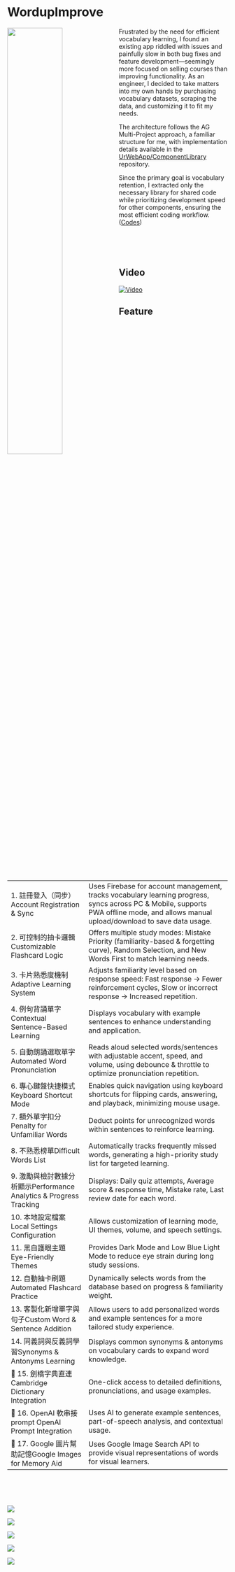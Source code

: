 # WordupImprove

<img align="left" src="https://github.com/johch3n611u/WordupImprove/blob/master/assets/257544.jpg?raw=true" width="50%">

Frustrated by the need for efficient vocabulary learning, I found an existing app riddled with issues and painfully slow in both bug fixes and feature development—seemingly more focused on selling courses than improving functionality. As an engineer, I decided to take matters into my own hands by purchasing vocabulary datasets, scraping the data, and customizing it to fit my needs.

The architecture follows the AG Multi-Project approach, a familiar structure for me, with implementation details available in the [UrWebApp/ComponentLibrary](https://github.com/UrWebApp/ComponentLibrary) repository.

Since the primary goal is vocabulary retention, I extracted only the necessary library for shared code while prioritizing development speed for other components, ensuring the most efficient coding workflow. ([Codes](https://github.com/UrWebApp/ComponentLibrary/blob/master/AngularLibrary/projects/mod/src/app/wordup-improve/wordup-improve.component.ts))

<br><br><br>

## Video

[![Video](https://github.com/johch3n611u/WordupImprove/blob/master/assets/6.png?raw=true)](https://www.youtube.com/watch?v=Uf0c-erquEg&ab_channel=yochenLiu)

## Feature

|||
|-|-|
|1. 註冊登入（同步）<be>Account Registration & Sync|Uses Firebase for account management, tracks vocabulary learning progress, syncs across PC & Mobile, supports PWA offline mode, and allows manual upload/download to save data usage.|
|2. 可控制的抽卡邏輯<be>Customizable Flashcard Logic|Offers multiple study modes: Mistake Priority (familiarity-based & forgetting curve), Random Selection, and New Words First to match learning needs.|
|3. 卡片熟悉度機制<be>Adaptive Learning System|Adjusts familiarity level based on response speed: Fast response → Fewer reinforcement cycles, Slow or incorrect response → Increased repetition.|
|4. 例句背誦單字<be>Contextual Sentence-Based Learning|Displays vocabulary with example sentences to enhance understanding and application.|
|5. 自動朗誦選取單字<be>Automated Word Pronunciation|Reads aloud selected words/sentences with adjustable accent, speed, and volume, using debounce & throttle to optimize pronunciation repetition.|
|6. 專心鍵盤快捷模式<be>Keyboard Shortcut Mode|Enables quick navigation using keyboard shortcuts for flipping cards, answering, and playback, minimizing mouse usage.|
|7. 額外單字扣分<be>Penalty for Unfamiliar Words|Deduct points for unrecognized words within sentences to reinforce learning.|
|8. 不熟悉榜單<be>Difficult Words List|Automatically tracks frequently missed words, generating a high-priority study list for targeted learning.|
|9. 激勵與檢討數據分析顯示<be>Performance Analytics & Progress Tracking|Displays: Daily quiz attempts, Average score & response time, Mistake rate, Last review date for each word.|
|10. 本地設定檔案<be>Local Settings Configuration|Allows customization of learning mode, UI themes, volume, and speech settings.|
|11. 黑白護眼主題<be>Eye-Friendly Themes|Provides Dark Mode and Low Blue Light Mode to reduce eye strain during long study sessions.|
|12. 自動抽卡刷題<be>Automated Flashcard Practice|Dynamically selects words from the database based on progress & familiarity weight.|
|13. 客製化新增單字與句子<be>Custom Word & Sentence Addition|Allows users to add personalized words and example sentences for a more tailored study experience.|
|14. 同義詞與反義詞學習<be>Synonyms & Antonyms Learning|Displays common synonyms & antonyms on vocabulary cards to expand word knowledge.|
|🔹 15. 劍橋字典直連<be>Cambridge Dictionary Integration|One-click access to detailed definitions, pronunciations, and usage examples.|
|🔹 16. OpenAI 軟串接<be>prompt	OpenAI Prompt Integration|Uses AI to generate example sentences, part-of-speech analysis, and contextual usage.|
|🔹 17. Google 圖片幫助記憶<be>Google Images for Memory Aid|Uses Google Image Search API to provide visual representations of words for visual learners.|

<!-- 1. 註冊登入（同步） - 使用 Firebase 進行帳號管理，記錄單字學習進度，可在不同裝置 PC / Mobile 間同步，並支援 PWA 離線學習，透過手動上傳/下載減少流量消耗。
2. 可控制的抽卡邏輯 - 提供 錯誤優先（透過回答熟悉度、遺忘曲線記憶計算）、完全隨機、完全陌生 等抽卡模式，確保學習符合個人需求。
3. 卡片熟悉度機制 - 根據回答速度決定熟悉度變化，回答快則減少記憶強化次數，回答慢或錯誤則增加重複次數，自動調整學習頻率。
4. 例句背誦單字 - 使用「語境記憶」，單字搭配例句展示，加強理解並提高單字運用能力。
5. 自動朗誦選取單字 - 啟用朗誦模式後，自動播放選取的單字或例句，可調整 口音、語速、音量，透過防抖（Debounce）與節流（Throttle）處理，判斷唸出的句子如果重複則降低語速幫助記憶。
6. 專心鍵盤快捷模式 - 讓高效學習者透過「鍵盤快捷鍵」快速翻卡、回答、朗讀，減少滑鼠操作，提高答題效率。
7. 額外單字扣分 - 對例句內不會的單字進行扣分，增加背誦效率。
8. 不熟悉榜單 - 自動統計使用者「最常答錯的單字」，形成一個「高優先學習清單」，幫助針對性強化記憶。
9. 激勵與檢討數據分析顯示 - 提供當日答題數、平均得分、平均回答速度、錯誤率、單字上次回答時間等數據，幫助使用者評估學習進度。
10. 本地設定檔案 - 讓使用者可以自訂學習模式、UI 風格、音量與語音設置、朗誦模式等，確保最佳學習體驗。
11. 黑白護眼主題 - 提供「黑暗模式」與「低藍光模式」，減少長時間學習對眼睛的負擔。
12. 自動抽卡刷題 - 自動從單字庫中隨機選取題目，根據學習進度與設定的熟悉度權重，智能安排學習順序。
13. 客製化新增單字與句子 - 允許使用者自行新增單字與例句，建立個人專屬的單字庫，提高學習靈活度。
14. 同義詞與反義詞學習 - 在單字卡片或學習模式中，顯示該單字的常見 同義詞（Synonyms） 與 反義詞（Antonyms），幫助使用者擴展詞彙量。

🔹 15. 劍橋字典直連 - 提供單字的「一鍵查詢」功能，直接連接劍橋字典，獲取詳細解釋、發音與用法範例。 <br>
🔹 16. OpenAI 軟串接 prompt - 透過 AI 生成例句、詞性分析，幫助理解單字的更多應用方式。 <br>
🔹 17. Google 圖片幫助記憶 - 使用 Google 圖片 API 自動搜尋單字相關圖片，幫助視覺型學習者加強記憶。<br>

-->

<br><br><br>

![](https://github.com/johch3n611u/WordupImprove/blob/master/assets/1.png?raw=true)

![](https://github.com/johch3n611u/WordupImprove/blob/master/assets/2.png?raw=true)

![](https://github.com/johch3n611u/WordupImprove/blob/master/assets/3.png?raw=true)

![](https://github.com/johch3n611u/WordupImprove/blob/master/assets/4.png?raw=true)

![](https://github.com/johch3n611u/WordupImprove/blob/master/assets/5.png?raw=true)
